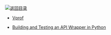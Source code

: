 [![返回目录](https://parg.co/UGo)](https://parg.co/b4z) 
 


 


 


 




- [Vprof](https://github.com/nvdv/vprof)


- [Building and Testing an API Wrapper in Python](https://semaphoreci.com/community/tutorials/building-and-testing-an-api-wrapper-in-python?utm_source=mybridge&utm_medium=web&utm_campaign=read_more)
